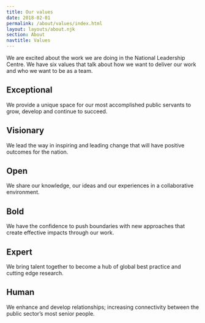 ```yaml
---
title: Our values
date: 2018-02-01
permalink: /about/values/index.html
layout: layouts/about.njk
section: About
navtitle: Values
---
```


We are excited about the work we are doing in the National Leadership Centre. We have six values that talk about how we want to deliver our work and who we want to be as a team.

## Exceptional

We provide a unique space for our most accomplished public servants to grow, develop and continue to succeed.

## Visionary

We lead the way in inspiring and leading change that will have positive outcomes for the nation.

## Open

We share our knowledge, our ideas and our experiences in a collaborative environment.

## Bold

We have the confidence to push boundaries with new approaches that create effective impacts through our work.

## Expert

We bring talent together to become a hub of global best practice and cutting edge research.

## Human

We enhance and develop relationships; increasing connectivity between the public sector’s most senior people.
